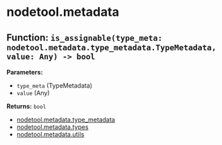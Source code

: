 # nodetool.metadata

## Function: `is_assignable(type_meta: nodetool.metadata.type_metadata.TypeMetadata, value: Any) -> bool`

**Parameters:**

- `type_meta` (TypeMetadata)
- `value` (Any)

**Returns:** `bool`

- [nodetool.metadata.type_metadata](nodetool/metadata/type_metadata.md)
- [nodetool.metadata.types](nodetool/metadata/types.md)
- [nodetool.metadata.utils](nodetool/metadata/utils.md)
